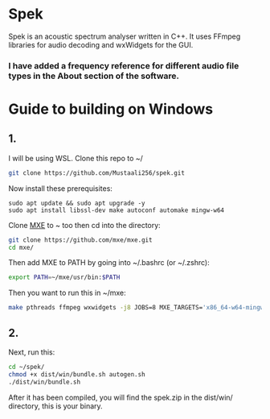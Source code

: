 # Spek

Spek is an acoustic spectrum analyser written in C++. It uses FFmpeg
libraries for audio decoding and wxWidgets for the GUI.

### I have added a frequency reference for different audio file types in the About section of the software.

# Guide to building on Windows
## 1.
I will be using WSL. Clone this repo to ~/
```bash
git clone https://github.com/Mustaali256/spek.git
```
Now install these prerequisites:
```
sudo apt update && sudo apt upgrade -y
sudo apt install libssl-dev make autoconf automake mingw-w64
```
Clone [MXE](https://github.com/mxe/mxe.git) to ~  too then cd into the directory:
```bash
git clone https://github.com/mxe/mxe.git
cd mxe/
```
Then add MXE to PATH by going into ~/.bashrc (or ~/.zshrc):
```bash
export PATH=~/mxe/usr/bin:$PATH
```
Then you want to run this in ~/mxe:
```bash
make pthreads ffmpeg wxwidgets -j8 JOBS=8 MXE_TARGETS='x86_64-w64-mingw32.static'
```

## 2.
Next, run this:
```bash
cd ~/spek/
chmod +x dist/win/bundle.sh autogen.sh
./dist/win/bundle.sh
```

After it has been compiled, you will find the spek.zip in the dist/win/ directory, this is your binary.


